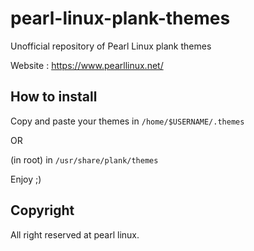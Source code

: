 # pearl-linux-plank-themes
Unofficial repository of Pearl Linux plank themes

Website : https://www.pearllinux.net/

## How to install

Copy and paste your themes in `/home/$USERNAME/.themes`

OR

(in root) in `/usr/share/plank/themes`


Enjoy ;)

## Copyright

All right reserved at pearl linux.
